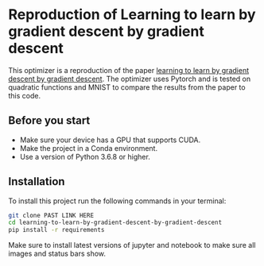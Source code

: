 # Reproduction of Learning to learn by gradient descent by gradient descent 

This optimizer is a reproduction of the paper [learning to learn by gradient descent by gradient descent](https://arxiv.org/pdf/1606.04474.pdf).
The optimizer uses Pytorch and is tested on quadratic functions and MNIST to compare the results from the paper to this code.

## Before you start
* Make sure your device has a GPU that supports CUDA.
* Make the project in a Conda environment.
* Use a version of Python 3.6.8 or higher.

## Installation

To install this project run the following commands in your terminal: 

```bash
git clone PAST LINK HERE
cd learning-to-learn-by-gradient-descent-by-gradient-descent
pip install -r requirements
```
Make sure to install latest versions of jupyter and notebook to make sure all images and status bars show.

